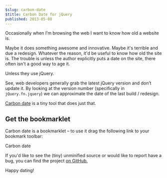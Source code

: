 ```yaml
---
$slug: carbon-date
$title: Carbon Date for jQuery
published: 2013-05-08
---
```


Occasionally when I’m browsing the web I want to know how old a website is.

Maybe it does something awesome and innovative. Maybe it's terrible and due a redesign. Whatever the reason, it'd be useful to know how old the site is. The trouble is unless the author explicitly puts a date on the site, there often isn't a good way to age it.

Unless they use jQuery.

See, web developers generally grab the latest jQuery version and don’t update it. By looking at the version number (specifically in `jQuery.fn.jquery`) we can approximate the date of the last build / redesign.

[Carbon date][github-link] is a tiny tool that does just that.


## Get the bookmarklet

Carbon date is a bookmarklet – to use it drag the following link to your bookmark toolbar:

<bookmarklet src="/assets/js/bookmarklets/carbon-date.js">Carbon date</bookmarklet>

If you'd like to see the (tiny) unminified source or would like to report have a bug, you can find the project [on GitHub.][github-link]

Happy dating!


[github-link]: https://github.com/liamnewmarch/carbon-date
